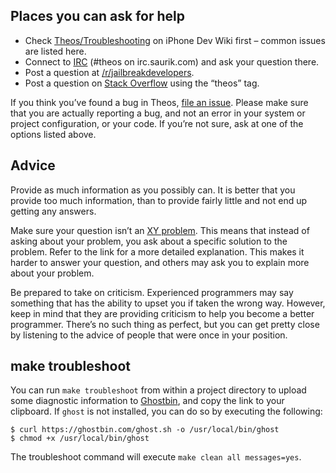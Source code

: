 ## Places you can ask for help
* Check [Theos/Troubleshooting](http://iphonedevwiki.net/index.php/Theos/Troubleshooting) on iPhone Dev Wiki first – common issues are listed here.
* Connect to [IRC](http://iphonedevwiki.net/index.php/How_to_use_IRC) (#theos on irc.saurik.com) and ask your question there.
* Post a question at [/r/jailbreakdevelopers](https://www.reddit.com/r/jailbreakdevelopers).
* Post a question on [Stack Overflow](https://stackoverflow.com/questions/tagged/theos) using the “theos” tag.

If you think you’ve found a bug in Theos, [file an issue](https://github.com/theos/theos/issues). Please make sure that you are actually reporting a bug, and not an error in your system or project configuration, or your code. If you’re not sure, ask at one of the options listed above.

## Advice
Provide as much information as you possibly can. It is better that you provide too much information, than to provide fairly little and not end up getting any answers.

Make sure your question isn’t an [XY problem](http://xyproblem.info/). This means that instead of asking about your problem, you ask about a specific solution to the problem. Refer to the link for a more detailed explanation. This makes it harder to answer your question, and others may ask you to explain more about your problem.

Be prepared to take on criticism. Experienced programmers may say something that has the ability to upset you if taken the wrong way. However, keep in mind that they are providing criticism to help you become a better programmer. There’s no such thing as perfect, but you can get pretty close by listening to the advice of people that were once in your position.

## make troubleshoot
You can run `make troubleshoot` from within a project directory to upload some diagnostic information to [Ghostbin](https://ghostbin.com/), and copy the link to your clipboard. If `ghost` is not installed, you can do so by executing the following:

```bashsession
$ curl https://ghostbin.com/ghost.sh -o /usr/local/bin/ghost
$ chmod +x /usr/local/bin/ghost
```

The troubleshoot command will execute `make clean all messages=yes`.